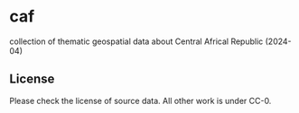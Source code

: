 # caf
collection of thematic geospatial data about Central Africal Republic (2024-04)

## License
Please check the license of source data. All other work is under CC-0. 
